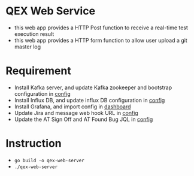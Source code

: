 # QEX Web Service
* this web app provides a HTTP Post function to receive a real-time test execution result
* this web app provides a HTTP form function to allow user upload a git master log

# Requirement
* Install Kafka server, and update Kafka zookeeper and bootstrap configuration in [config](../config/server.go)
* Install Influx DB, and update influx DB configuration in [config](../config/server.go)
* Install Grafana, and import config in [dashboard](../grafana)
* Update Jira and message web hook URL in [config](../config/server.go)
* Update the AT Sign Off and AT Found Bug JQL in [config](../config/server.go)

# Instruction
* `go build -o qex-web-server`
* `./qex-web-server`
